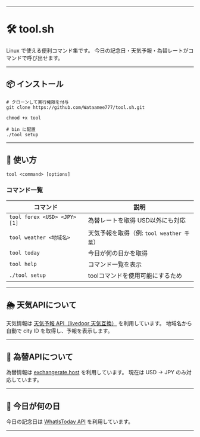 
---

# 🛠 tool.sh

Linux で使える便利コマンド集です。
今日の記念日・天気予報・為替レートがコマンドで呼び出せます。

---

## 📦 インストール

```
# クローンして実行権限を付与
git clone https://github.com/Wataamee777/tool.sh.git

chmod +x tool

# bin に配置
./tool setup
```

---

## 🚀 使い方

```
tool <command> [options]
```

### コマンド一覧

| コマンド                 | 説明                            |
| -------------------- | ----------------------------- |
| `tool forex <USD> <JPY> [1]`| 為替レートを取得 USD以外にも対応 |
| `tool weather <地域名>` | 天気予報を取得（例: `tool weather 千葉`） |
| `tool today`         | 今日が何の日かを取得                    |
| `tool help`          | コマンド一覧を表示                     |
| `./tool setup`         | toolコマンドを使用可能にするため    |

---

## 🌦 天気APIについて

天気情報は [天気予報 API（livedoor 天気互換）](https://weather.tsukumijima.net/) を利用しています。
地域名から自動で city ID を取得し、予報を表示します。

---

## 💱 為替APIについて

為替情報は [exchangerate.host](https://exchangerate.host) を利用しています。
現在は USD → JPY のみ対応しています。

---

## 📅 今日が何の日

今日の記念日は [WhatIsToday API](https://api.whatistoday.cyou/) を利用しています。

---


